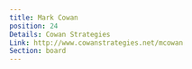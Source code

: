 ```yaml
---
title: Mark Cowan
position: 24
Details: Cowan Strategies
Link: http://www.cowanstrategies.net/mcowan
Section: board
---
```


